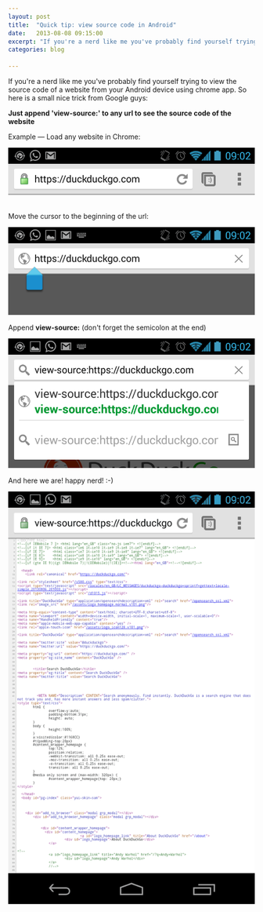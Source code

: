 ```yaml
---
layout: post
title:  "Quick tip: view source code in Android"
date:   2013-08-08 09:15:00
excerpt: "If you're a nerd like me you've probably find yourself trying to view the source code of a website from"
categories: blog

---
```


If you're a nerd like me you've probably find yourself trying to view the source code of a website from your Android device using chrome app. So here is a small nice trick from Google guys:

**Just append 'view-source:' to any url to see the source code of the website**

Example — Load any website in Chrome:

<p><img class="full-width-image" src="/images/view_source_android_chrome_step_1.png" /></p>

Move the cursor to the beginning of the url:

<p><img class="full-width-image" src="/images/view_source_android_chrome_step_2.png" /></p>

Append **view-source:** (don't forget the semicolon at the end)

<p><img class="full-width-image" src="/images/view_source_android_chrome_step_3.png" /></p>

And here we are! happy nerd! :-)

<p><img class="full-width-image" src="/images/view_source_android_chrome_step_4.png" /></p>
